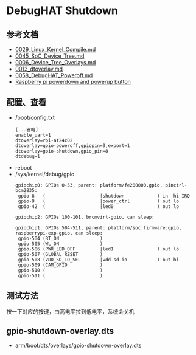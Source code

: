 # DebugHAT Shutdown


## 参考文档

* [0029_Linux_Kernel_Compile.md](0029_Linux_Kernel_Compile.md)
* [0045_SoC_Device_Tree.md](0045_SoC_Device_Tree.md)
* [0006_Device_Tree_Overlays.md](0006_Device_Tree_Overlays.md)
* [0013_dtoverlay.md](0013_dtoverlay.md)
* [0058_DebugHAT_Poweroff.md](0058_DebugHAT_Poweroff.md)
* [Raspberry pi powerdown and powerup button](https://www.stderr.nl/Blog/Hardware/RaspberryPi/PowerButton.html)


## 配置、查看

* /boot/config.txt
  ```
  [...省略]
  enable_uart=1
  dtoverlay=rpi-at24c02
  dtoverlay=gpio-poweroff,gpiopin=9,export=1
  dtoverlay=gpio-shutdown,gpio_pin=8
  dtdebug=1
  ```
* reboot
* /sys/kernel/debug/gpio
  ```
  gpiochip0: GPIOs 0-53, parent: platform/fe200000.gpio, pinctrl-bcm2835:
   gpio-8   (                    |shutdown            ) in  hi IRQ
   gpio-9   (                    |power_ctrl          ) out lo
   gpio-42  (                    |led0                ) out lo
  
  gpiochip2: GPIOs 100-101, brcmvirt-gpio, can sleep:
  
  gpiochip1: GPIOs 504-511, parent: platform/soc:firmware:gpio, raspberrypi-exp-gpio, can sleep:
   gpio-504 (BT_ON               )
   gpio-505 (WL_ON               )
   gpio-506 (PWR_LED_OFF         |led1                ) out lo
   gpio-507 (GLOBAL_RESET        )
   gpio-508 (VDD_SD_IO_SEL       |vdd-sd-io           ) out hi
   gpio-509 (CAM_GPIO            )
   gpio-510 (                    )
   gpio-511 (                    )
  ```


## 测试方法

按一下对应的按键，由高电平拉到低电平，系统会关机


## gpio-shutdown-overlay.dts

* arm/boot/dts/overlays/gpio-shutdown-overlay.dts
